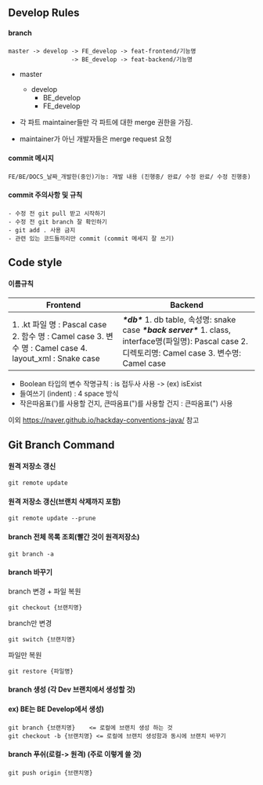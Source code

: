 ## Develop Rules

#### branch

```plaintext
master -> develop -> FE_develop -> feat-frontend/기능명
	              -> BE_develop -> feat-backend/기능명
```



- master
  - develop
    - BE_develop
    - FE_develop

- 각 파트 maintainer들만 각 파트에 대한 merge 권한을 가짐.
- maintainer가 아닌 개발자들은 merge request 요청

#### commit 메시지

```plaintext
FE/BE/DOCS_날짜_개발한(중인)기능: 개발 내용 (진행중/ 완료/ 수정 완료/ 수정 진행중) 
```



#### commit 주의사항 및 규칙

```plaintext
- 수정 전 git pull 받고 시작하기 
- 수정 전 git branch 잘 확인하기 
- git add . 사용 금지 
- 관련 있는 코드들끼리만 commit (commit 메세지 잘 쓰기)
```



## Code style

#### 이름규칙

| Frontend                                                     | Backend                                                      |
| ------------------------------------------------------------ | ------------------------------------------------------------ |
| 1. .kt 파일 명 : Pascal case 2. 함수 명 : Camel case 3. 변수 명 : Camel case 4. layout_xml : Snake case | ***\*db\****  1. db table, 속성명: snake case   ***\*back server\****  1. class, interface명(파일명): Pascal case  2. 디렉토리명: Camel case  3. 변수명: Camel case |

- Boolean 타입의 변수 작명규칙 : is 접두사 사용 -> (ex) isExist
- 들여쓰기 (indent)
  : 4 space 방식
- 작은따옴표(')를 사용할 건지, 큰따옴표(")를 사용할 건지 : 큰따옴표(") 사용

이외 https://naver.github.io/hackday-conventions-java/ 참고

## Git Branch Command

#### 원격 저장소 갱신

```plaintext
git remote update
```



#### 원격 저장소 갱신(브랜치 삭제까지 포함)

```plaintext
git remote update --prune
```



#### branch 전체 목록 조회(빨간 것이 원격저장소)

```plaintext
git branch -a
```



#### branch 바꾸기

branch 변경 + 파일 복원

```plaintext
git checkout {브랜치명}
```



branch만 변경

```plaintext
git switch {브랜치명}
```



파일만 복원

```plaintext
git restore {파일명}
```



#### branch 생성 (각 Dev 브랜치에서 생성할 것)

#### ex) BE는 BE Develop에서 생성)

```plaintext
git branch {브랜치명}    <= 로컬에 브랜치 생성 하는 것
git checkout -b {브랜치명} <= 로컬에 브랜치 생성함과 동시에 브랜치 바꾸기
```



#### branch 푸쉬(로컬-> 원격) (주로 이렇게 쓸 것)

```plaintext
git push origin {브랜치명}
```
